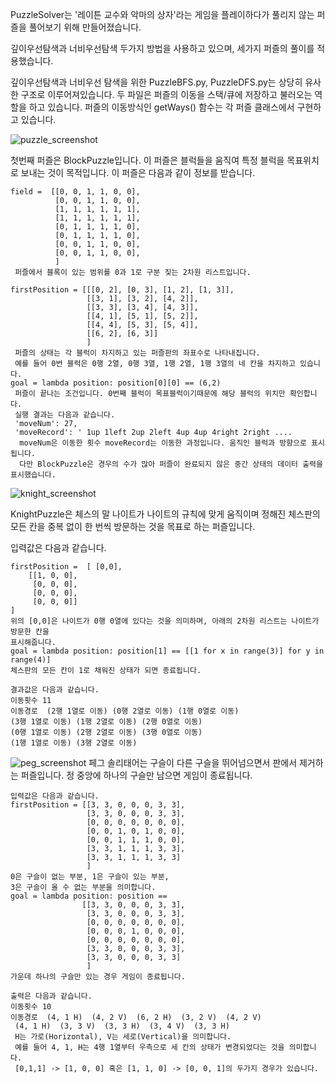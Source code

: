 PuzzleSolver는 '레이튼 교수와 악마의 상자'라는 게임을 플레이하다가 풀리지 않는 퍼즐을 풀어보기 위해 만들어졌습니다.

깊이우선탐색과 너비우선탐색 두가지 방법을 사용하고 있으며, 세가지 퍼즐의 풀이를 적용했습니다.

깊이우선탐색과 너비우선 탐색을 위한 PuzzleBFS.py, PuzzleDFS.py는 상당히 유사한 구조로 이루어져있습니다.
두 파일은 퍼즐의 이동을 스택/큐에 저장하고 불러오는 역할을 하고 있습니다. 
퍼즐의 이동방식인 getWays() 함수는 각 퍼즐 클래스에서 구현하고 있습니다.


![puzzle_screenshot](./imgs/block.jpg)

첫번째 퍼즐은 BlockPuzzle입니다. 
이 퍼즐은 블럭들을 움직여 특정 블럭을 목표위치로 보내는 것이 목적입니다. 
이 퍼즐은 다음과 같이 정보를 받습니다.

    field =  [[0, 0, 1, 1, 0, 0],  
              [0, 0, 1, 1, 0, 0],  
              [1, 1, 1, 1, 1, 1],  
              [1, 1, 1, 1, 1, 1],  
              [0, 1, 1, 1, 1, 0],  
              [0, 1, 1, 1, 1, 0],  
              [0, 0, 1, 1, 0, 0],  
              [0, 0, 1, 1, 0, 0],
              ]  
     퍼즐에서 블록이 있는 범위를 0과 1로 구분 짖는 2차원 리스트입니다.
     
    firstPosition = [[[0, 2], [0, 3], [1, 2], [1, 3]],
                     [[3, 1], [3, 2], [4, 2]],
                     [[3, 3], [3, 4], [4, 3]],
                     [[4, 1], [5, 1], [5, 2]],
                     [[4, 4], [5, 3], [5, 4]],
                     [[6, 2], [6, 3]]
                     ]
     퍼즐의 상태는 각 블럭이 차지하고 있는 퍼즐판의 좌표수로 나타내집니다. 
     예를 들어 0번 블럭은 0행 2열, 0행 3열, 1행 2열, 1행 3열의 네 칸을 차지하고 있습니다.
    goal = lambda position: position[0][0] == (6,2)
     퍼즐이 끝나는 조건입니다. 0번째 블럭이 목표블럭이기때문에 해당 블럭의 위치만 확인합니다.
     실행 결과는 다음과 같습니다.
     'moveNum': 27,   
     'moveRecord': ' 1up 1left 2up 2left 4up 4up 4right 2right ....
      moveNum은 이동한 횟수 moveRecord는 이동한 과정입니다. 움직인 블럭과 방향으로 표시됩니다.  
      다만 BlockPuzzle은 경우의 수가 많아 퍼즐이 완료되지 않은 중간 상태의 데이터 출력을 표시했습니다.
![knight_screenshot](./imgs/knight.jpg)

  KnightPuzzle은 체스의 말 나이트가 나이트의 규칙에 맞게 움직이며 정해진 체스판의 모든 칸을 중복 없이 한 번씩 방문하는 
  것을 목표로 하는 퍼즐입니다.
  
  입력값은 다음과 같습니다.
  

    firstPosition =  [ [0,0],
        [[1, 0, 0],
         [0, 0, 0],
         [0, 0, 0],
         [0, 0, 0]]
    ]
    위의 [0,0]은 나이트가 0행 0열에 있다는 것을 의미하며, 아래의 2차원 리스트는 나이트가 방문한 칸을 
    표시해줍니다.
    goal = lambda position: position[1] == [[1 for x in range(3)] for y in range(4)]
    체스판의 모든 칸이 1로 채워진 상태가 되면 종료됩니다.
    
    결과값은 다음과 같습니다.
    이동횟수 11
    이동경로  (2행 1열로 이동) (0행 2열로 이동) (1행 0열로 이동) 
    (3행 1열로 이동) (1행 2열로 이동) (2행 0열로 이동) 
    (0행 1열로 이동) (2행 2열로 이동) (3행 0열로 이동) 
    (1행 1열로 이동) (3행 2열로 이동)

    
![peg_screenshot](./imgs/peg.jpg)
  페그 솔리태어는 구슬이 다른 구슬을 뛰어넘으면서 판에서 제거하는 퍼즐입니다. 정 중앙에 하나의 구슬만 남으면 게임이 종료됩니다.
  
 
    입력값은 다음과 같습니다.
    firstPosition = [[3, 3, 0, 0, 0, 3, 3],
                     [3, 3, 0, 0, 0, 3, 3],
                     [0, 0, 0, 0, 0, 0, 0],
                     [0, 0, 1, 0, 1, 0, 0],
                     [0, 0, 1, 1, 1, 0, 0],
                     [3, 3, 1, 1, 1, 3, 3],
                     [3, 3, 1, 1, 1, 3, 3]
                     ]
    0은 구슬이 없는 부분, 1은 구슬이 있는 부분,  
    3은 구슬이 올 수 없는 부분을 의미합니다.
    goal = lambda position: position ==   
                    [[3, 3, 0, 0, 0, 3, 3],
                     [3, 3, 0, 0, 0, 3, 3],
                     [0, 0, 0, 0, 0, 0, 0],
                     [0, 0, 0, 1, 0, 0, 0],
                     [0, 0, 0, 0, 0, 0, 0],
                     [3, 3, 0, 0, 0, 3, 3],
                     [3, 3, 0, 0, 0, 3, 3]
                     ]
    가운데 하나의 구슬만 있는 경우 게임이 종료됩니다.
    
    출력은 다음과 같습니다.
    이동횟수 10
    이동경로  (4, 1 H)  (4, 2 V)  (6, 2 H)  (3, 2 V)  (4, 2 V)   
     (4, 1 H)  (3, 3 V)  (3, 3 H)  (3, 4 V)  (3, 3 H) 
     H는 가로(Horizontal), V는 세로(Vertical)을 의미합니다.  
     예를 들어 4, 1, H는 4행 1열부터 우측으로 세 칸의 상태가 변경되었다는 것을 의미합니다.
     [0,1,1] -> [1, 0, 0] 혹은 [1, 1, 0] -> [0, 0, 1]의 두가지 경우가 있습니다.